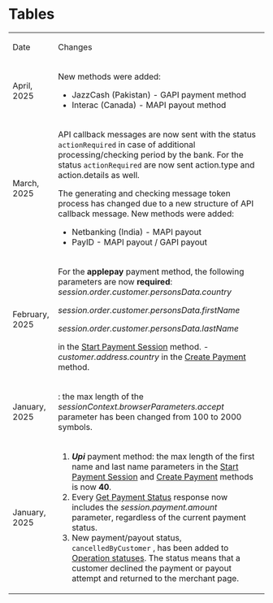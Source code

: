 # Tables



<table isTableHeaderOn="false" selectedColumns="" selectedRows="" selectedTable="false">
  <tr>
    <td selected="false" align="left">
      <p>Date</p>
    </td>
    <td selected="false" align="left">
      <p>Changes</p>
    </td>
  </tr>
  <tr>
    <td selected="false" align="left">
      <p>April, 2025</p>
    </td>
    <td selected="false" align="left">
      <p>New methods were added:</p>
      <ul>
      <li>JazzCash (Pakistan) - GAPI payment method</li>
      <li>Interac (Canada) - MAPI payout method</li>
      </ul>
    </td>
  </tr>
  <tr>
    <td selected="false" align="left">
      <p>March, 2025</p>
    </td>
    <td selected="false" align="left">
      <p>API callback messages are now sent with the status <code>actionRequired</code> in case of additional processing/checking period by the bank. For the status <code>actionRequired</code> are now sent action.type and action.details as well.</p>
      <p>The generating and checking message token process has changed due to a new structure of API callback message.  New methods were added:</p>
      <ul>
      <li>Netbanking (India) - MAPI payout</li>
      <li>PayID - MAPI payout / GAPI payout</li>
      </ul>
    </td>
  </tr>
  <tr>
    <td selected="false" align="left">
      <p>February, 2025</p>
    </td>
    <td selected="false" align="left">
      <p>For the <strong>applepay</strong> payment method, the following parameters are now <strong>required</strong>: <em>session.order.customer.personsData.country</em></p>
      <p><em>session.order.customer.personsData.firstName</em></p>
      <p><em>session.order.customer.personsData.lastName</em></p>
      <p>in the <a href="">Start Payment Session</a> method. - <em>customer.address.country</em> in the <a href="">Create Payment</a> method.</p>
    </td>
  </tr>
  <tr>
    <td selected="false" align="left">
      <p>January, 2025</p>
    </td>
    <td selected="false" align="left">
      <p>: the max length of the <em>sessionContext.browserParameters.accept</em> parameter has been changed from 100 to 2000 symbols.</p>
    </td>
  </tr>
  <tr>
    <td selected="false" align="left">
      <p>January, 2025</p>
    </td>
    <td selected="false" align="left">
      <ol>
      <li><em><strong>Upi</strong></em> payment method: the max length of the first name and last name parameters in the <a href="">Start Payment Session</a> and <a href="">Create Payment</a> methods is now <strong>40</strong>.</li>
      <li>Every <a href="">Get Payment Status</a> response now includes the <em>session.payment.amount</em> parameter, regardless of the current payment status.</li>
      <li>New payment/payout status, <code>cancelledByCustomer</code> , has been added to <a href="">Operation statuses</a>. The status means that a customer declined the payment or payout attempt and returned to the merchant page.</li>
      </ol>
    </td>
  </tr>
</table>

